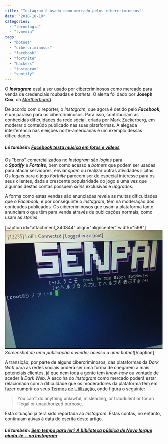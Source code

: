 ```yaml
---
title: "Instagram é usado como mercado pelos cibercriminosos"
date: "2018-10-10"
categories: 
  - "tecnologia"
  - "tvmedia"
tags: 
  - "botnet"
  - "cibercriminosos"
  - "facebook"
  - "fortnite"
  - "hackers"
  - "instagram"
  - "spotify"
---
```


O **_Instagram_** está a ser usado por cibercriminosos como mercado para venda de credenciais roubadas e _botnets_. O alerta foi dado por **Joseph Cox**, da _[Mortherboard](https://motherboard.vice.com/en_us/article/43843w/hackers-are-selling-botnets-and-stolen-fortnite-accounts-over-instagram)_.

De acordo com o repórter, o _Instagram_, que agora é detido pelo **_Facebook_**, é um paraíso para os cibercriminosos. Para isso, contribuíram as conhecidas dificuldades da rede social, criada por Mark Zuckerberg, em moderar o conteúdo publicado nas suas plataformas. A alegada interferência nas eleições norte-americanas é um exemplo dessas dificuldades.

##### Lê também: [Facebook testa música em fotos e vídeos](https://espalhafactos.com/2018/09/28/facebook-testa-musica-em-fotos-e-videos/)

Os "bens" comercializados no _Instagram_ são _logins_ para o **_Spotify_** e **_Fortnite_**, bem como acesso a _botnets_ que podem ser usadas para atacar servidores, enviar _spam_ ou realizar outras atividades ilícitas. Os _logins_ para o jogo _Fortnite_ parecem ser de especial interesse para os seus clientes, dada a crescente popularidade do jogo e uma vez que algumas destas contas possuem _skins_ exclusivas e _upgrades_.

A forma como estas vendas são anunciadas revela as muitas dificuldades que o _Facebook_, e por conseguinte o _Instagram_, têm na moderação dos conteúdos publicados. Os cibercriminosos que usam a plataforma tanto anunciam o que têm para venda através de publicações normais, como usam as _stories_.

\[caption id="attachment\_340844" align="aligncenter" width="598"\][![instagram screenshot](images/publicacao-hacker.jpg)](https://espalhafactos.com/wp-content/uploads/2018/10/publicacao-hacker.jpg) _Screenshot _de uma publicação a vender acesso a uma _botnet___\[/caption\]

A transição, por parte de alguns cibercriminosos, das plataformas da _Dark Web_ para as redes sociais poderá ser uma forma de chegarem a mais potenciais clientes, já que nem toda a gente tem _know-how_ ou vontade de aceder à _Dark Web_. A escolha do _Instagram_ como mercado poderá estar relacionada com a dificuldade que os moderadores da plataforma têm em fazer cumprir os seus [Termos de Utilização](https://web.archive.org/web/20181004155153/https://help.instagram.com/581066165581870?ref=dp), onde figura o seguinte:

> You can't do anything unlawful, misleading, or fraudulent or for an illegal or unauthorized purpose.

Esta situação já terá sido reportada ao _Instagram_. Estas contas, no entanto, continuam ativas à data de escrita deste artigo.

##### Lê também: [Sem tempo para ler? A biblioteca pública de Nova Iorque ajuda-te… no Instagram](https://espalhafactos.com/2018/08/24/sem-tempo-ler-biblioteca-nova-iorque-ajuda-instagram/)
